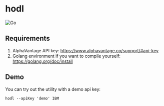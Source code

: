 # hodl

![Go](https://github.com/alexanderchiu/hodl/workflows/Go/badge.svg)

## Requirements

1. AlphaVantage API key: https://www.alphavantage.co/support/#api-key
2. Golang environment if you want to compile yourself: https://golang.org/doc/install

## Demo

You can try out the utility with a demo api key:

    hodl --apiKey 'demo' IBM
